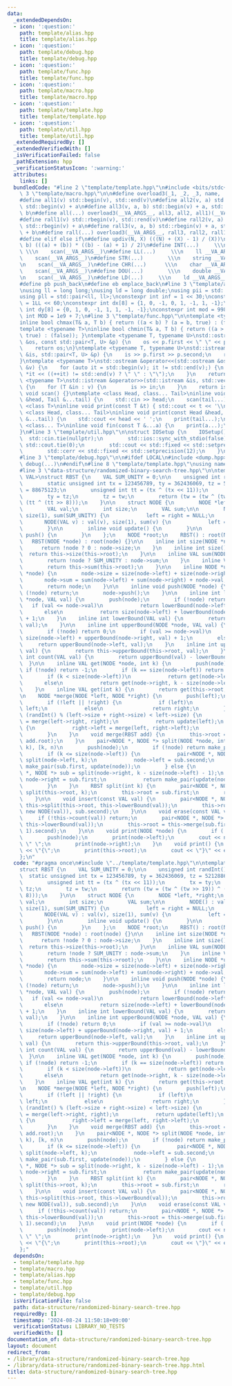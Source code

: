 ```yaml
---
data:
  _extendedDependsOn:
  - icon: ':question:'
    path: template/alias.hpp
    title: template/alias.hpp
  - icon: ':question:'
    path: template/debug.hpp
    title: template/debug.hpp
  - icon: ':question:'
    path: template/func.hpp
    title: template/func.hpp
  - icon: ':question:'
    path: template/macro.hpp
    title: template/macro.hpp
  - icon: ':question:'
    path: template/template.hpp
    title: template/template.hpp
  - icon: ':question:'
    path: template/util.hpp
    title: template/util.hpp
  _extendedRequiredBy: []
  _extendedVerifiedWith: []
  _isVerificationFailed: false
  _pathExtension: hpp
  _verificationStatusIcon: ':warning:'
  attributes:
    links: []
  bundledCode: "#line 2 \"template/template.hpp\"\n#include <bits/stdc++.h>\n#line\
    \ 3 \"template/macro.hpp\"\n\n#define overload3(_1, _2, _3, name, ...) name\n\
    #define all1(v) std::begin(v), std::end(v)\n#define all2(v, a) std::begin(v),\
    \ std::begin(v) + a\n#define all3(v, a, b) std::begin(v) + a, std::begin(v) +\
    \ b\n#define all(...) overload3(__VA_ARGS__, all3, all2, all1)(__VA_ARGS__)\n\
    #define rall1(v) std::rbegin(v), std::rend(v)\n#define rall2(v, a) std::rbegin(v),\
    \ std::rbegin(v) + a\n#define rall3(v, a, b) std::rbegin(v) + a, std::rbegin(v)\
    \ + b\n#define rall(...) overload3(__VA_ARGS__, rall3, rall2, rall1)(__VA_ARGS__)\n\
    #define elif else if\n#define updiv(N, X) (((N) + (X) - 1) / (X))\n#define sigma(a,\
    \ b) (((a) + (b)) * ((b) - (a) + 1) / 2)\n#define INT(...)     \\\n    int __VA_ARGS__;\
    \ \\\n    scan(__VA_ARGS__)\n#define LL(...)     \\\n    ll __VA_ARGS__; \\\n\
    \    scan(__VA_ARGS__)\n#define STR(...)        \\\n    string __VA_ARGS__; \\\
    \n    scan(__VA_ARGS__)\n#define CHR(...)      \\\n    char __VA_ARGS__; \\\n\
    \    scan(__VA_ARGS__)\n#define DOU(...)        \\\n    double __VA_ARGS__; \\\
    \n    scan(__VA_ARGS__)\n#define LD(...)     \\\n    ld __VA_ARGS__; \\\n    scan(__VA_ARGS__)\n\
    #define pb push_back\n#define eb emplace_back\n#line 3 \"template/alias.hpp\"\n\
    \nusing ll = long long;\nusing ld = long double;\nusing pii = std::pair<int, int>;\n\
    using pll = std::pair<ll, ll>;\nconstexpr int inf = 1 << 30;\nconstexpr ll INF\
    \ = 1LL << 60;\nconstexpr int dx[8] = {1, 0, -1, 0, 1, -1, 1, -1};\nconstexpr\
    \ int dy[8] = {0, 1, 0, -1, 1, 1, -1, -1};\nconstexpr int mod = 998244353;\nconstexpr\
    \ int MOD = 1e9 + 7;\n#line 3 \"template/func.hpp\"\n\ntemplate <typename T>\n\
    inline bool chmax(T& a, T b) { return ((a < b) ? (a = b, true) : (false)); }\n\
    template <typename T>\ninline bool chmin(T& a, T b) { return ((a > b) ? (a = b,\
    \ true) : (false)); }\ntemplate <typename T, typename U>\nstd::ostream &operator<<(std::ostream\
    \ &os, const std::pair<T, U> &p) {\n    os << p.first << \" \" << p.second;\n\
    \    return os;\n}\ntemplate <typename T, typename U>\nstd::istream &operator>>(std::istream\
    \ &is, std::pair<T, U> &p) {\n    is >> p.first >> p.second;\n    return is;\n\
    }\ntemplate <typename T>\nstd::ostream &operator<<(std::ostream &os, const std::vector<T>\
    \ &v) {\n    for (auto it = std::begin(v); it != std::end(v);) {\n        os <<\
    \ *it << ((++it) != std::end(v) ? \" \" : \"\");\n    }\n    return os;\n}\ntemplate\
    \ <typename T>\nstd::istream &operator>>(std::istream &is, std::vector<T> &v)\
    \ {\n    for (T &in : v) {\n        is >> in;\n    }\n    return is;\n}\ninline\
    \ void scan() {}\ntemplate <class Head, class... Tail>\ninline void scan(Head\
    \ &head, Tail &...tail) {\n    std::cin >> head;\n    scan(tail...);\n}\ntemplate\
    \ <class T>\ninline void print(const T &t) { std::cout << t << '\\n'; }\ntemplate\
    \ <class Head, class... Tail>\ninline void print(const Head &head, const Tail\
    \ &...tail) {\n    std::cout << head << ' ';\n    print(tail...);\n}\ntemplate\
    \ <class... T>\ninline void fin(const T &...a) {\n    print(a...);\n    exit(0);\n\
    }\n#line 3 \"template/util.hpp\"\n\nstruct IOSetup {\n    IOSetup() {\n      \
    \  std::cin.tie(nullptr);\n        std::ios::sync_with_stdio(false);\n       \
    \ std::cout.tie(0);\n        std::cout << std::fixed << std::setprecision(12);\n\
    \        std::cerr << std::fixed << std::setprecision(12);\n    }\n} IOSetup;\n\
    #line 3 \"template/debug.hpp\"\n\n#ifdef LOCAL\n#include <dump.hpp>\n#else\n#define\
    \ debug(...)\n#endif\n#line 8 \"template/template.hpp\"\nusing namespace std;\n\
    #line 3 \"data-structure/randomized-binary-search-tree.hpp\"\n\ntemplate <class\
    \ VAL>\nstruct RBST {\n    VAL SUM_UNITY = 0;\n\n    unsigned int randInt() {\n\
    \        static unsigned int tx = 123456789, ty = 362436069, tz = 521288629, tw\
    \ = 88675123;\n        unsigned int tt = (tx ^ (tx << 11));\n        tx = ty;\n\
    \        ty = tz;\n        tz = tw;\n        return (tw = (tw ^ (tw >> 19)) ^\
    \ (tt ^ (tt >> 8)));\n    }\n\n    struct NODE {\n        NODE *left, *right;\n\
    \        VAL val;\n        int size;\n        VAL sum;\n\n        NODE() : val(SUM_UNITY),\
    \ size(1), sum(SUM_UNITY) {\n            left = right = NULL;\n        }\n\n \
    \       NODE(VAL v) : val(v), size(1), sum(v) {\n            left = right = NULL;\n\
    \        }\n\n        inline void update() {\n        }\n\n        inline void\
    \ push() {\n        }\n    };\n    NODE *root;\n    RBST() : root(NULL) {}\n \
    \   RBST(NODE *node) : root(node) {}\n\n    inline int size(NODE *node) {\n  \
    \      return !node ? 0 : node->size;\n    }\n    inline int size() {\n      \
    \  return this->size(this->root);\n    }\n\n    inline VAL sum(NODE *node) {\n\
    \        return !node ? SUM_UNITY : node->sum;\n    }\n    inline VAL sum() {\n\
    \        return this->sum(this->root);\n    }\n\n    inline NODE *update(NODE\
    \ *node) {\n        node->size = size(node->left) + size(node->right) + 1;\n \
    \       node->sum = sum(node->left) + sum(node->right) + node->val;\n        node->update();\n\
    \        return node;\n    }\n\n    inline void push(NODE *node) {\n        if\
    \ (!node) return;\n        node->push();\n    }\n\n    inline int lowerBound(NODE\
    \ *node, VAL val) {\n        push(node);\n        if (!node) return 0;\n     \
    \   if (val <= node->val)\n            return lowerBound(node->left, val);\n \
    \       else\n            return size(node->left) + lowerBound(node->right, val)\
    \ + 1;\n    }\n    inline int lowerBound(VAL val) {\n        return this->lowerBound(this->root,\
    \ val);\n    }\n\n    inline int upperBound(NODE *node, VAL val) {\n        push(node);\n\
    \        if (!node) return 0;\n        if (val >= node->val)\n            return\
    \ size(node->left) + upperBound(node->right, val) + 1;\n        else\n       \
    \     return upperBound(node->left, val);\n    }\n    inline int upperBound(VAL\
    \ val) {\n        return this->upperBound(this->root, val);\n    }\n\n    inline\
    \ int count(VAL val) {\n        return upperBound(val) - lowerBound(val);\n  \
    \  }\n\n    inline VAL get(NODE *node, int k) {\n        push(node);\n       \
    \ if (!node) return -1;\n        if (k == size(node->left)) return node->val;\n\
    \        if (k < size(node->left))\n            return get(node->left, k);\n \
    \       else\n            return get(node->right, k - size(node->left) - 1);\n\
    \    }\n    inline VAL get(int k) {\n        return get(this->root, k);\n    }\n\
    \n    NODE *merge(NODE *left, NODE *right) {\n        push(left);\n        push(right);\n\
    \        if (!left || !right) {\n            if (left)\n                return\
    \ left;\n            else\n                return right;\n        }\n        if\
    \ (randInt() % (left->size + right->size) < left->size) {\n            left->right\
    \ = merge(left->right, right);\n            return update(left);\n        } else\
    \ {\n            right->left = merge(left, right->left);\n            return update(right);\n\
    \        }\n    }\n    void merge(RBST add) {\n        this->root = this->merge(this->root,\
    \ add.root);\n    }\n    pair<NODE *, NODE *> split(NODE *node, int k) {  // [0,\
    \ k), [k, n)\n        push(node);\n        if (!node) return make_pair(node, node);\n\
    \        if (k <= size(node->left)) {\n            pair<NODE *, NODE *> sub =\
    \ split(node->left, k);\n            node->left = sub.second;\n            return\
    \ make_pair(sub.first, update(node));\n        } else {\n            pair<NODE\
    \ *, NODE *> sub = split(node->right, k - size(node->left) - 1);\n           \
    \ node->right = sub.first;\n            return make_pair(update(node), sub.second);\n\
    \        }\n    }\n    RBST split(int k) {\n        pair<NODE *, NODE *> sub =\
    \ split(this->root, k);\n        this->root = sub.first;\n        return RBST(sub.second);\n\
    \    }\n\n    void insert(const VAL val) {\n        pair<NODE *, NODE *> sub =\
    \ this->split(this->root, this->lowerBound(val));\n        this->root = this->merge(this->merge(sub.first,\
    \ new NODE(val)), sub.second);\n    }\n\n    void erase(const VAL val) {\n   \
    \     if (!this->count(val)) return;\n        pair<NODE *, NODE *> sub = this->split(this->root,\
    \ this->lowerBound(val));\n        this->root = this->merge(sub.first, this->split(sub.second,\
    \ 1).second);\n    }\n\n    void print(NODE *node) {\n        if (!node) return;\n\
    \        push(node);\n        print(node->left);\n        cout << node->val <<\
    \ \" \";\n        print(node->right);\n    }\n    void print() {\n        cout\
    \ << \"{\";\n        print(this->root);\n        cout << \"}\" << endl;\n    }\n\
    };\n"
  code: "#pragma once\n#include \"../template/template.hpp\"\n\ntemplate <class VAL>\n\
    struct RBST {\n    VAL SUM_UNITY = 0;\n\n    unsigned int randInt() {\n      \
    \  static unsigned int tx = 123456789, ty = 362436069, tz = 521288629, tw = 88675123;\n\
    \        unsigned int tt = (tx ^ (tx << 11));\n        tx = ty;\n        ty =\
    \ tz;\n        tz = tw;\n        return (tw = (tw ^ (tw >> 19)) ^ (tt ^ (tt >>\
    \ 8)));\n    }\n\n    struct NODE {\n        NODE *left, *right;\n        VAL\
    \ val;\n        int size;\n        VAL sum;\n\n        NODE() : val(SUM_UNITY),\
    \ size(1), sum(SUM_UNITY) {\n            left = right = NULL;\n        }\n\n \
    \       NODE(VAL v) : val(v), size(1), sum(v) {\n            left = right = NULL;\n\
    \        }\n\n        inline void update() {\n        }\n\n        inline void\
    \ push() {\n        }\n    };\n    NODE *root;\n    RBST() : root(NULL) {}\n \
    \   RBST(NODE *node) : root(node) {}\n\n    inline int size(NODE *node) {\n  \
    \      return !node ? 0 : node->size;\n    }\n    inline int size() {\n      \
    \  return this->size(this->root);\n    }\n\n    inline VAL sum(NODE *node) {\n\
    \        return !node ? SUM_UNITY : node->sum;\n    }\n    inline VAL sum() {\n\
    \        return this->sum(this->root);\n    }\n\n    inline NODE *update(NODE\
    \ *node) {\n        node->size = size(node->left) + size(node->right) + 1;\n \
    \       node->sum = sum(node->left) + sum(node->right) + node->val;\n        node->update();\n\
    \        return node;\n    }\n\n    inline void push(NODE *node) {\n        if\
    \ (!node) return;\n        node->push();\n    }\n\n    inline int lowerBound(NODE\
    \ *node, VAL val) {\n        push(node);\n        if (!node) return 0;\n     \
    \   if (val <= node->val)\n            return lowerBound(node->left, val);\n \
    \       else\n            return size(node->left) + lowerBound(node->right, val)\
    \ + 1;\n    }\n    inline int lowerBound(VAL val) {\n        return this->lowerBound(this->root,\
    \ val);\n    }\n\n    inline int upperBound(NODE *node, VAL val) {\n        push(node);\n\
    \        if (!node) return 0;\n        if (val >= node->val)\n            return\
    \ size(node->left) + upperBound(node->right, val) + 1;\n        else\n       \
    \     return upperBound(node->left, val);\n    }\n    inline int upperBound(VAL\
    \ val) {\n        return this->upperBound(this->root, val);\n    }\n\n    inline\
    \ int count(VAL val) {\n        return upperBound(val) - lowerBound(val);\n  \
    \  }\n\n    inline VAL get(NODE *node, int k) {\n        push(node);\n       \
    \ if (!node) return -1;\n        if (k == size(node->left)) return node->val;\n\
    \        if (k < size(node->left))\n            return get(node->left, k);\n \
    \       else\n            return get(node->right, k - size(node->left) - 1);\n\
    \    }\n    inline VAL get(int k) {\n        return get(this->root, k);\n    }\n\
    \n    NODE *merge(NODE *left, NODE *right) {\n        push(left);\n        push(right);\n\
    \        if (!left || !right) {\n            if (left)\n                return\
    \ left;\n            else\n                return right;\n        }\n        if\
    \ (randInt() % (left->size + right->size) < left->size) {\n            left->right\
    \ = merge(left->right, right);\n            return update(left);\n        } else\
    \ {\n            right->left = merge(left, right->left);\n            return update(right);\n\
    \        }\n    }\n    void merge(RBST add) {\n        this->root = this->merge(this->root,\
    \ add.root);\n    }\n    pair<NODE *, NODE *> split(NODE *node, int k) {  // [0,\
    \ k), [k, n)\n        push(node);\n        if (!node) return make_pair(node, node);\n\
    \        if (k <= size(node->left)) {\n            pair<NODE *, NODE *> sub =\
    \ split(node->left, k);\n            node->left = sub.second;\n            return\
    \ make_pair(sub.first, update(node));\n        } else {\n            pair<NODE\
    \ *, NODE *> sub = split(node->right, k - size(node->left) - 1);\n           \
    \ node->right = sub.first;\n            return make_pair(update(node), sub.second);\n\
    \        }\n    }\n    RBST split(int k) {\n        pair<NODE *, NODE *> sub =\
    \ split(this->root, k);\n        this->root = sub.first;\n        return RBST(sub.second);\n\
    \    }\n\n    void insert(const VAL val) {\n        pair<NODE *, NODE *> sub =\
    \ this->split(this->root, this->lowerBound(val));\n        this->root = this->merge(this->merge(sub.first,\
    \ new NODE(val)), sub.second);\n    }\n\n    void erase(const VAL val) {\n   \
    \     if (!this->count(val)) return;\n        pair<NODE *, NODE *> sub = this->split(this->root,\
    \ this->lowerBound(val));\n        this->root = this->merge(sub.first, this->split(sub.second,\
    \ 1).second);\n    }\n\n    void print(NODE *node) {\n        if (!node) return;\n\
    \        push(node);\n        print(node->left);\n        cout << node->val <<\
    \ \" \";\n        print(node->right);\n    }\n    void print() {\n        cout\
    \ << \"{\";\n        print(this->root);\n        cout << \"}\" << endl;\n    }\n\
    };"
  dependsOn:
  - template/template.hpp
  - template/macro.hpp
  - template/alias.hpp
  - template/func.hpp
  - template/util.hpp
  - template/debug.hpp
  isVerificationFile: false
  path: data-structure/randomized-binary-search-tree.hpp
  requiredBy: []
  timestamp: '2024-08-24 11:50:18+09:00'
  verificationStatus: LIBRARY_NO_TESTS
  verifiedWith: []
documentation_of: data-structure/randomized-binary-search-tree.hpp
layout: document
redirect_from:
- /library/data-structure/randomized-binary-search-tree.hpp
- /library/data-structure/randomized-binary-search-tree.hpp.html
title: data-structure/randomized-binary-search-tree.hpp
---
```

